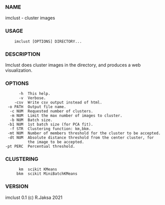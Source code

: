 ### NAME
imclust - cluster images

### USAGE
        imclust [OPTIONS] DIRECTORY...

### DESCRIPTION
Imclust does cluster images in the directory, and produces
a web visualization.

### OPTIONS
          -h  This help.
          -v  Verbose.
        -csv  Write csv output instead of html.
     -o PATH  Output file name.
      -c NUM  Requested number of clusters.
      -m NUM  Limit the max number of images to cluster.
      -b NUM  Batch size.
     -b1 NUM  1st batch size (for PCA fit).
      -f STR  Clustering function: km,bkm.
     -mt NUM  Number of members threshold for the cluster to be accepted.
     -dt NUM  Absolute distance threshold from the center cluster, for
              the image to be accepted.
    -pt PERC  Percentual threshold.

### CLUSTERING
          km  scikit KMeans
         bkm  scikit MiniBatchKMeans

### VERSION
imclust 0.1 (c) R.Jaksa 2021

